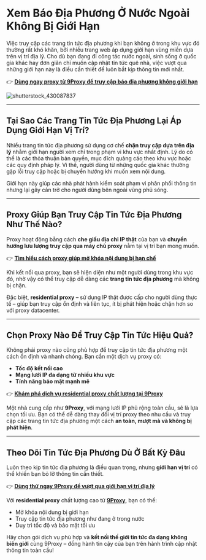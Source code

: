 # Xem Báo Địa Phương Ở Nước Ngoài Không Bị Giới Hạn

Việc truy cập các trang tin tức địa phương khi bạn không ở trong khu vực đó thường rất khó khăn, bởi nhiều trang web áp dụng giới hạn vùng miền dựa trên vị trí địa lý. Cho dù bạn đang đi công tác nước ngoài, sinh sống ở quốc gia khác hay đơn giản chỉ muốn cập nhật tin tức quê nhà, việc vượt qua những giới hạn này là điều cần thiết để luôn bắt kịp thông tin mới nhất.  

👉 **[Dùng ngay proxy từ 9Proxy để truy cập báo địa phương không giới hạn](https://9proxy.com/pricing?utm_source=web20&utm_id=SEOjonni123)**  

![shutterstock_430087837](https://github.com/user-attachments/assets/931b7296-228c-47e0-9a5d-52dcad65b835)

---

## Tại Sao Các Trang Tin Tức Địa Phương Lại Áp Dụng Giới Hạn Vị Trí?

Nhiều trang tin tức địa phương sử dụng cơ chế **chặn truy cập dựa trên địa lý** nhằm giới hạn người xem chỉ trong phạm vi khu vực nhất định. Lý do có thể là các thỏa thuận bản quyền, mục đích quảng cáo theo khu vực hoặc các quy định pháp lý. Vì thế, người dùng từ những quốc gia khác thường gặp lỗi truy cập hoặc bị chuyển hướng khi muốn xem nội dung.  

Giới hạn này giúp các nhà phát hành kiểm soát phạm vi phân phối thông tin nhưng lại gây cản trở cho người dùng bên ngoài vùng phủ sóng.

---

## Proxy Giúp Bạn Truy Cập Tin Tức Địa Phương Như Thế Nào?

Proxy hoạt động bằng cách **che giấu địa chỉ IP thật** của bạn và **chuyển hướng lưu lượng truy cập qua máy chủ proxy** nằm tại vị trí bạn mong muốn.  

👉 **[Tìm hiểu cách proxy giúp mở khóa nội dung bị hạn chế](https://9proxy.com?utm_source=web20&utm_id=SEOjonni123)**

Khi kết nối qua proxy, bạn sẽ hiện diện như một người dùng trong khu vực đó, nhờ vậy có thể truy cập dễ dàng các **trang tin tức địa phương** mà không bị chặn.  

Đặc biệt, **residential proxy** – sử dụng IP thật được cấp cho người dùng thực tế – giúp bạn truy cập ổn định và liên tục, ít bị phát hiện hoặc chặn hơn so với proxy datacenter.

---

## Chọn Proxy Nào Để Truy Cập Tin Tức Hiệu Quả?

Không phải proxy nào cũng phù hợp để truy cập tin tức địa phương một cách ổn định và nhanh chóng. Bạn cần một dịch vụ proxy có:

- **Tốc độ kết nối cao**  
- **Mạng lưới IP đa dạng từ nhiều khu vực**  
- **Tính năng bảo mật mạnh mẽ**

👉 **[Khám phá dịch vụ residential proxy chất lượng tại 9Proxy](https://9proxy.com?utm_source=web20&utm_id=SEOjonni123)**

Một nhà cung cấp như **9Proxy**, với mạng lưới IP phủ rộng toàn cầu, sẽ là lựa chọn tối ưu. Bạn có thể dễ dàng thay đổi vị trí proxy theo nhu cầu và truy cập các trang tin tức địa phương một cách **an toàn, mượt mà và không bị phát hiện**.

---

## Theo Dõi Tin Tức Địa Phương Dù Ở Bất Kỳ Đâu

Luôn theo kịp tin tức địa phương là điều quan trọng, nhưng **giới hạn vị trí** có thể khiến bạn bỏ lỡ thông tin cần thiết.  

👉 **[Dùng thử ngay 9Proxy để vượt qua giới hạn vị trí địa lý](https://9proxy.com/pricing?utm_source=web20&utm_id=SEOjonni123)**

Với **residential proxy** chất lượng cao từ **[9Proxy](https://9proxy.com?utm_source=web20&utm_id=SEOjonni123)**, bạn có thể:

- Mở khóa nội dung bị giới hạn  
- Truy cập tin tức địa phương như đang ở trong nước  
- Duy trì tốc độ và bảo mật tối ưu

Hãy chọn gói dịch vụ phù hợp và **kết nối thế giới tin tức đa dạng không biên giới** cùng 9Proxy – đồng hành tin cậy của bạn trên hành trình cập nhật thông tin toàn cầu!
